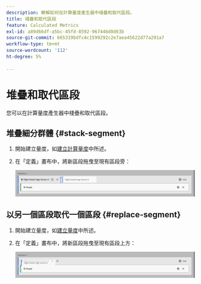 ```yaml
---
description: 瞭解如何在計算量度產生器中棧疊和取代區段。
title: 棧疊和取代區段
feature: Calculated Metrics
exl-id: a89d66df-a5bc-45fd-8592-967446d8d63b
source-git-commit: 665319bdfc4c1599292c2e7aea45622d77a291a7
workflow-type: tm+mt
source-wordcount: '112'
ht-degree: 5%

---
```


# 堆疊和取代區段

您可以在計算量度產生器中棧疊和取代區段。

## 堆疊細分群體 {#stack-segment}

1. 開始建立量度，如[建立計算量度](cm-build-metrics.md)中所述。

1. 在「定義」畫布中，將新區段拖曳至現有區段旁：

   ![定義畫布顯示「美國訪客」量度落在現有的國際訪客旁邊。](assets/segment-stack.png)

## 以另一個區段取代一個區段 {#replace-segment}

1. 開始建立量度，如[建立量度](cm-build-metrics.md)中所述。

1. 在「定義」畫布中，將新區段拖曳至現有區段上方：

   ![定義畫布顯示美國訪客掉到「國際訪客」量度上方。](assets/segment-replace.png)
